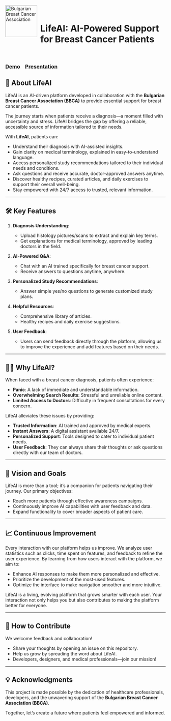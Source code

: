 <img src="https://life.bbca.bg/img/rose-lady.svg" alt="Bulgarian Breast Cancer Association" width="100" align="left" style="margin-right: 10px;" />
<br>

# LifeAI: AI-Powered Support for Breast Cancer Patients  
<br>

### [Demo](https://lifeai.up.railway.app/info)&nbsp;&nbsp;&nbsp;&nbsp;[Presentation](https://www.canva.com/design/DAGfdV51uIc/1TrZgGRO1gdiulivfzucrQ/edit?utm_content=DAGfdV51uIc&utm_campaign=designshare&utm_medium=link2&utm_source=sharebutton)

## 🌟 About LifeAI  

LifeAI is an AI-driven platform developed in collaboration with the **Bulgarian Breast Cancer Association (BBCA)** to provide essential support for breast cancer patients.  

The journey starts when patients receive a diagnosis—a moment filled with uncertainty and stress. LifeAI bridges the gap by offering a reliable, accessible source of information tailored to their needs.  

With **LifeAI**, patients can:  
 - Understand their diagnosis with AI-assisted insights.
 - Gain clarity on medical terminology, explained in easy-to-understand language.
 - Access personalized study recommendations tailored to their individual needs and conditions.
 - Ask questions and receive accurate, doctor-approved answers anytime.
 - Discover healthy recipes, curated articles, and daily exercises to support their overall well-being.
 - Stay empowered with 24/7 access to trusted, relevant information.

---

## 🛠️ Key Features  

1. **Diagnosis Understanding**:  
   - Upload histology pictures/scans to extract and explain key terms.  
   - Get explanations for medical terminology, approved by leading doctors in the field.  

2. **AI-Powered Q&A**:  
   - Chat with an AI trained specifically for breast cancer support.  
   - Receive answers to questions anytime, anywhere.  

3. **Personalized Study Recommendations**:  
   - Answer simple yes/no questions to generate customized study plans.  

4. **Helpful Resources**:  
   - Comprehensive library of articles.  
   - Healthy recipes and daily exercise suggestions.  

5. **User Feedback**:  
   - Users can send feedback directly through the platform, allowing us to improve the experience and add features based on their needs.  

---

## 🧑‍⚕️ Why LifeAI?  

When faced with a breast cancer diagnosis, patients often experience:  
- **Panic**: A lack of immediate and understandable information.  
- **Overwhelming Search Results**: Stressful and unreliable online content.  
- **Limited Access to Doctors**: Difficulty in frequent consultations for every concern.  

LifeAI alleviates these issues by providing:  
- **Trusted Information**: AI trained and approved by medical experts.  
- **Instant Answers**: A digital assistant available 24/7.  
- **Personalized Support**: Tools designed to cater to individual patient needs.
- **User Feedback**: They can always share their thoughts or ask questions directly with our team of doctors.
---

## 🚀 Vision and Goals  

LifeAI is more than a tool; it’s a companion for patients navigating their journey. Our primary objectives:  
- Reach more patients through effective awareness campaigns.  
- Continuously improve AI capabilities with user feedback and data.  
- Expand functionality to cover broader aspects of patient care.  

---
## 📈 Continuous Improvement  

Every interaction with our platform helps us improve. We analyze user statistics such as clicks, time spent on features, and feedback to refine the user experience. By learning from how users interact with the platform, we aim to:  

- Enhance AI responses to make them more personalized and effective.  
- Prioritize the development of the most-used features.  
- Optimize the interface to make navigation smoother and more intuitive.
<p> LifeAI is a living, evolving platform that grows smarter with each user. Your interaction not only helps you but also contributes to making the platform better for everyone.  </p>

---
## 🤝 How to Contribute  

We welcome feedback and collaboration!  
- Share your thoughts by opening an issue on this repository.  
- Help us grow by spreading the word about LifeAI.  
- Developers, designers, and medical professionals—join our mission!  

---

## 💡 Acknowledgments  

This project is made possible by the dedication of healthcare professionals, developers, and the unwavering support of the **Bulgarian Breast Cancer Association (BBCA)**.  

Together, let’s create a future where patients feel empowered and informed.
